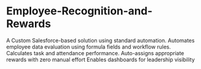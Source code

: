 # Employee-Recognition-and-Rewards
A Custom Salesforce-based solution using standard automation.  Automates employee data evaluation using formula fields  and workflow rules. Calculates task and attendance performance. Auto-assigns appropriate rewards with zero manual effort  Enables dashboards for leadership visibility
